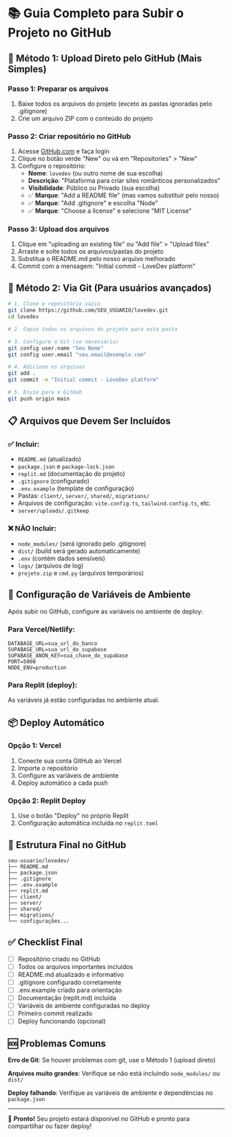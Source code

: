 # 📚 Guia Completo para Subir o Projeto no GitHub

## 🚀 Método 1: Upload Direto pelo GitHub (Mais Simples)

### Passo 1: Preparar os arquivos
1. Baixe todos os arquivos do projeto (exceto as pastas ignoradas pelo .gitignore)
2. Crie um arquivo ZIP com o conteúdo do projeto

### Passo 2: Criar repositório no GitHub
1. Acesse [GitHub.com](https://github.com) e faça login
2. Clique no botão verde "New" ou vá em "Repositories" > "New"
3. Configure o repositório:
   - **Nome**: `lovedev` (ou outro nome de sua escolha)
   - **Descrição**: "Plataforma para criar sites românticos personalizados"
   - **Visibilidade**: Público ou Privado (sua escolha)
   - ✅ **Marque**: "Add a README file" (mas vamos substituir pelo nosso)
   - ✅ **Marque**: "Add .gitignore" e escolha "Node" 
   - ✅ **Marque**: "Choose a license" e selecione "MIT License"

### Passo 3: Upload dos arquivos
1. Clique em "uploading an existing file" ou "Add file" > "Upload files"
2. Arraste e solte todos os arquivos/pastas do projeto
3. Substitua o README.md pelo nosso arquivo melhorado
4. Commit com a mensagem: "Initial commit - LoveDev platform"

## 🔧 Método 2: Via Git (Para usuários avançados)

```bash
# 1. Clone o repositório vazio
git clone https://github.com/SEU_USUARIO/lovedev.git
cd lovedev

# 2. Copie todos os arquivos do projeto para esta pasta

# 3. Configure o Git (se necessário)
git config user.name "Seu Nome"
git config user.email "seu.email@exemplo.com"

# 4. Adicione os arquivos
git add .
git commit -m "Initial commit - LoveDev platform"

# 5. Envie para o GitHub
git push origin main
```

## 📋 Arquivos que Devem Ser Incluídos

### ✅ Incluir:
- `README.md` (atualizado)
- `package.json` e `package-lock.json`
- `replit.md` (documentação do projeto)
- `.gitignore` (configurado)
- `.env.example` (template de configuração)
- Pastas: `client/`, `server/`, `shared/`, `migrations/`
- Arquivos de configuração: `vite.config.ts`, `tailwind.config.ts`, etc.
- `server/uploads/.gitkeep`

### ❌ NÃO Incluir:
- `node_modules/` (será ignorado pelo .gitignore)
- `dist/` (build será gerado automaticamente)
- `.env` (contém dados sensíveis)
- `logs/` (arquivos de log)
- `projeto.zip` e `cmd.py` (arquivos temporários)

## 🔑 Configuração de Variáveis de Ambiente

Após subir no GitHub, configure as variáveis no ambiente de deploy:

### Para Vercel/Netlify:
```env
DATABASE_URL=sua_url_do_banco
SUPABASE_URL=sua_url_do_supabase  
SUPABASE_ANON_KEY=sua_chave_do_supabase
PORT=5000
NODE_ENV=production
```

### Para Replit (deploy):
As variáveis já estão configuradas no ambiente atual.

## 📦 Deploy Automático

### Opção 1: Vercel
1. Conecte sua conta GitHub ao Vercel
2. Importe o repositório
3. Configure as variáveis de ambiente
4. Deploy automático a cada push

### Opção 2: Replit Deploy  
1. Use o botão "Deploy" no próprio Replit
2. Configuração automática incluída no `replit.toml`

## 🔗 Estrutura Final no GitHub

```
seu-usuario/lovedev/
├── README.md
├── package.json
├── .gitignore
├── .env.example
├── replit.md
├── client/
├── server/
├── shared/
├── migrations/
└── configurações...
```

## ✅ Checklist Final

- [ ] Repositório criado no GitHub
- [ ] Todos os arquivos importantes incluídos
- [ ] README.md atualizado e informativo
- [ ] .gitignore configurado corretamente
- [ ] .env.example criado para orientação
- [ ] Documentação (replit.md) incluída
- [ ] Variáveis de ambiente configuradas no deploy
- [ ] Primeiro commit realizado
- [ ] Deploy funcionando (opcional)

## 🆘 Problemas Comuns

**Erro de Git**: Se houver problemas com git, use o Método 1 (upload direto)

**Arquivos muito grandes**: Verifique se não está incluindo `node_modules/` ou `dist/`

**Deploy falhando**: Verifique as variáveis de ambiente e dependências no `package.json`

---

🎉 **Pronto!** Seu projeto estará disponível no GitHub e pronto para compartilhar ou fazer deploy!